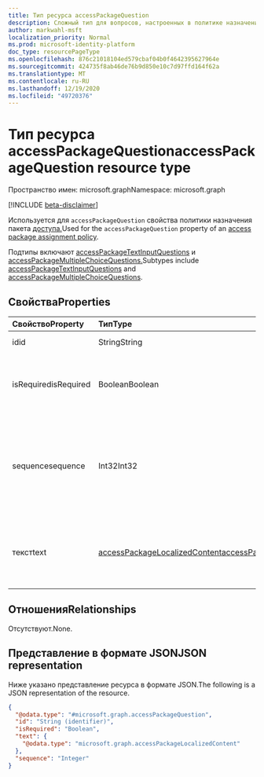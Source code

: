 ```yaml
---
title: Тип ресурса accessPackageQuestion
description: Сложный тип для вопросов, настроенных в политике назначения пакета доступа.
author: markwahl-msft
localization_priority: Normal
ms.prod: microsoft-identity-platform
doc_type: resourcePageType
ms.openlocfilehash: 876c21018104ed579cbaf04b0f4642395627964e
ms.sourcegitcommit: 424735f8ab46de76b9d850e10c7d97ffd164f62a
ms.translationtype: MT
ms.contentlocale: ru-RU
ms.lasthandoff: 12/19/2020
ms.locfileid: "49720376"
---
```

# <a name="accesspackagequestion-resource-type"></a><span data-ttu-id="e4f88-103">Тип ресурса accessPackageQuestion</span><span class="sxs-lookup"><span data-stu-id="e4f88-103">accessPackageQuestion resource type</span></span>

<span data-ttu-id="e4f88-104">Пространство имен: microsoft.graph</span><span class="sxs-lookup"><span data-stu-id="e4f88-104">Namespace: microsoft.graph</span></span>

[!INCLUDE [beta-disclaimer](../../includes/beta-disclaimer.md)]

<span data-ttu-id="e4f88-105">Используется для `accessPackageQuestion` свойства политики назначения пакета [доступа.](accesspackageassignmentpolicy.md)</span><span class="sxs-lookup"><span data-stu-id="e4f88-105">Used for the `accessPackageQuestion` property of an [access package assignment policy](accesspackageassignmentpolicy.md).</span></span> 

<span data-ttu-id="e4f88-106">Подтипы включают [accessPackageTextInputQuestions](accesspackagetextinputquestion.md) и [accessPackageMultipleChoiceQuestions.](accesspackagemultiplechoicequestion.md)</span><span class="sxs-lookup"><span data-stu-id="e4f88-106">Subtypes include [accessPackageTextInputQuestions](accesspackagetextinputquestion.md) and [accessPackageMultipleChoiceQuestions](accesspackagemultiplechoicequestion.md).</span></span>

## <a name="properties"></a><span data-ttu-id="e4f88-107">Свойства</span><span class="sxs-lookup"><span data-stu-id="e4f88-107">Properties</span></span>
|<span data-ttu-id="e4f88-108">Свойство</span><span class="sxs-lookup"><span data-stu-id="e4f88-108">Property</span></span>|<span data-ttu-id="e4f88-109">Тип</span><span class="sxs-lookup"><span data-stu-id="e4f88-109">Type</span></span>|<span data-ttu-id="e4f88-110">Описание</span><span class="sxs-lookup"><span data-stu-id="e4f88-110">Description</span></span>|
|:---|:---|:---|
|<span data-ttu-id="e4f88-111">id</span><span class="sxs-lookup"><span data-stu-id="e4f88-111">id</span></span>|<span data-ttu-id="e4f88-112">String</span><span class="sxs-lookup"><span data-stu-id="e4f88-112">String</span></span>| <span data-ttu-id="e4f88-113">ИД вопроса.</span><span class="sxs-lookup"><span data-stu-id="e4f88-113">ID of the question.</span></span>|
|<span data-ttu-id="e4f88-114">isRequired</span><span class="sxs-lookup"><span data-stu-id="e4f88-114">isRequired</span></span>|<span data-ttu-id="e4f88-115">Boolean</span><span class="sxs-lookup"><span data-stu-id="e4f88-115">Boolean</span></span>| <span data-ttu-id="e4f88-116">Требуется ли запрашивать ответ.</span><span class="sxs-lookup"><span data-stu-id="e4f88-116">Whether the requestor is required to supply an answer or not.</span></span>|
|<span data-ttu-id="e4f88-117">sequence</span><span class="sxs-lookup"><span data-stu-id="e4f88-117">sequence</span></span>|<span data-ttu-id="e4f88-118">Int32</span><span class="sxs-lookup"><span data-stu-id="e4f88-118">Int32</span></span>| <span data-ttu-id="e4f88-119">Относительное положение этого вопроса при отобралчику списка вопросов.</span><span class="sxs-lookup"><span data-stu-id="e4f88-119">Relative position of this question when displaying a list of questions to the requestor.</span></span>|
|<span data-ttu-id="e4f88-120">текст</span><span class="sxs-lookup"><span data-stu-id="e4f88-120">text</span></span>|[<span data-ttu-id="e4f88-121">accessPackageLocalizedContent</span><span class="sxs-lookup"><span data-stu-id="e4f88-121">accessPackageLocalizedContent</span></span>](../resources/accesspackagelocalizedcontent.md)|<span data-ttu-id="e4f88-122">Текст вопроса, который необходимо показать запрашиваемой информации.</span><span class="sxs-lookup"><span data-stu-id="e4f88-122">The text of the question to show to the requestor.</span></span>|

## <a name="relationships"></a><span data-ttu-id="e4f88-123">Отношения</span><span class="sxs-lookup"><span data-stu-id="e4f88-123">Relationships</span></span>
<span data-ttu-id="e4f88-124">Отсутствуют.</span><span class="sxs-lookup"><span data-stu-id="e4f88-124">None.</span></span>

## <a name="json-representation"></a><span data-ttu-id="e4f88-125">Представление в формате JSON</span><span class="sxs-lookup"><span data-stu-id="e4f88-125">JSON representation</span></span>
<span data-ttu-id="e4f88-126">Ниже указано представление ресурса в формате JSON.</span><span class="sxs-lookup"><span data-stu-id="e4f88-126">The following is a JSON representation of the resource.</span></span>
<!-- {
  "blockType": "resource",
  "@odata.type": "microsoft.graph.accessPackageQuestion"
}
-->
``` json
{
  "@odata.type": "#microsoft.graph.accessPackageQuestion",
  "id": "String (identifier)",
  "isRequired": "Boolean",
  "text": {
    "@odata.type": "microsoft.graph.accessPackageLocalizedContent"
  },
  "sequence": "Integer"
}
```

